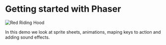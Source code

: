# Getting started with Phaser

![Red Riding Hood](https://user-images.githubusercontent.com/4499581/189855105-29e61be7-0152-44e1-b8c8-255d652729f4.gif)

In this demo we look at sprite sheets, animations, maping keys to action and adding sound effects.